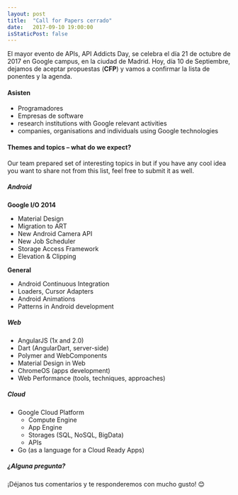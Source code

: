 ```yaml
---
layout: post
title:  "Call for Papers cerrado"
date:   2017-09-10 19:00:00
isStaticPost: false
---
```

El mayor evento de APIs, API Addicts Day, se celebra el día 21 de octubre de 2017 en Google campus, en la ciudad de Madrid.
Hoy, día 10 de Septiembre, dejamos de aceptar propuestas (__CFP__) y vamos a confirmar la lista de ponentes y la agenda.


#### Asisten

* Programadores
* Empresas de software
* research institutions with Google relevant activities
* companies, organisations and individuals using Google technologies



#### Themes and topics – what do we expect?
Our team prepared set of interesting topics in but if you have any cool idea you want to share not from this list, feel free to submit it as well.

##### Android

__Google I/O 2014__

* Material Design
* Migration to ART
* New Android Camera API
* New Job Scheduler
* Storage Access Framework
* Elevation & Clipping

__General__

* Android Continuous Integration
* Loaders, Cursor Adapters
* Android Animations
* Patterns in Android development

##### Web

* AngularJS (1x and 2.0)
* Dart (AngularDart, server-side)
* Polymer and WebComponents
* Material Design in Web
* ChromeOS (apps development)
* Web Performance (tools, techniques, approaches)


##### Cloud

* Google Cloud Platform
  * Compute Engine
  * App Engine
  * Storages (SQL, NoSQL, BigData)
  * APIs
* Go (as a language for a Cloud Ready Apps)


##### ¿Alguna pregunta?
¡Déjanos tus comentarios y te responderemos con mucho gusto! 😊